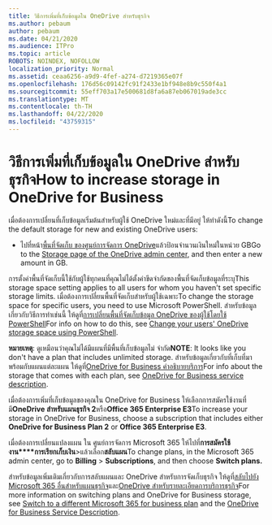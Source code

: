 ```yaml
---
title: วิธีการเพิ่มที่เก็บข้อมูลใน OneDrive สําหรับธุรกิจ
ms.author: pebaum
author: pebaum
ms.date: 04/21/2020
ms.audience: ITPro
ms.topic: article
ROBOTS: NOINDEX, NOFOLLOW
localization_priority: Normal
ms.assetid: ceaa6256-a9d9-4fef-a274-d7219365e07f
ms.openlocfilehash: 176d56c09142fc91f2433e1bf948e8b9c550f4a1
ms.sourcegitcommit: 55eff703a17e500681d8fa6a87eb067019ade3cc
ms.translationtype: MT
ms.contentlocale: th-TH
ms.lasthandoff: 04/22/2020
ms.locfileid: "43759315"
---
```

# <a name="how-to-increase-storage-in-onedrive-for-business"></a><span data-ttu-id="6ee40-102">วิธีการเพิ่มที่เก็บข้อมูลใน OneDrive สําหรับธุรกิจ</span><span class="sxs-lookup"><span data-stu-id="6ee40-102">How to increase storage in OneDrive for Business</span></span>

<span data-ttu-id="6ee40-103">เมื่อต้องการเปลี่ยนที่เก็บข้อมูลเริ่มต้นสําหรับผู้ใช้ OneDrive ใหม่และที่มีอยู่ ให้ทําดังนี้</span><span class="sxs-lookup"><span data-stu-id="6ee40-103">To change the default storage for new and existing OneDrive users:</span></span>
  
- <span data-ttu-id="6ee40-104">ไปที่หน้า[พื้นที่จัดเก็บ ของศูนย์การจัดการ OneDrive](https://admin.onedrive.com/?v=StorageSettings)แล้วป้อนจํานวนเงินใหม่ในหน่วย GB</span><span class="sxs-lookup"><span data-stu-id="6ee40-104">Go to the [Storage page of the OneDrive admin center](https://admin.onedrive.com/?v=StorageSettings), and then enter a new amount in GB.</span></span>
    
<span data-ttu-id="6ee40-105">การตั้งค่าพื้นที่จัดเก็บนี้ใช้กับผู้ใช้ทุกคนที่คุณไม่ได้ตั้งค่าขีดจํากัดของพื้นที่จัดเก็บข้อมูลที่ระบุ</span><span class="sxs-lookup"><span data-stu-id="6ee40-105">This storage space setting applies to all users for whom you haven't set specific storage limits.</span></span> <span data-ttu-id="6ee40-106">เมื่อต้องการเปลี่ยนพื้นที่จัดเก็บสําหรับผู้ใช้เฉพาะ</span><span class="sxs-lookup"><span data-stu-id="6ee40-106">To change the storage space for specific users, you need to use Microsoft PowerShell.</span></span> <span data-ttu-id="6ee40-107">สําหรับข้อมูลเกี่ยวกับวิธีการทําเช่นนี้ ให้ดูที่[การเปลี่ยนพื้นที่จัดเก็บข้อมูล OneDrive ของผู้ใช้โดยใช้ PowerShell](https://go.microsoft.com/fwlink/?linkid=866402)</span><span class="sxs-lookup"><span data-stu-id="6ee40-107">For info on how to do this, see [Change your users' OneDrive storage space using PowerShell](https://go.microsoft.com/fwlink/?linkid=866402).</span></span> 
  
 <span data-ttu-id="6ee40-108">**หมายเหตุ**: ดูเหมือนว่าคุณไม่ได้มีแผนที่มีพื้นที่เก็บข้อมูลไม่ จํากัด</span><span class="sxs-lookup"><span data-stu-id="6ee40-108">**NOTE**: It looks like you don't have a plan that includes unlimited storage.</span></span> <span data-ttu-id="6ee40-109">สําหรับข้อมูลเกี่ยวกับที่เก็บที่มาพร้อมกับแผนแต่ละแผน ให้ดูที่[OneDrive for Business คําอธิบายบริการ](https://go.microsoft.com/fwlink/p/?LinkID=826071)</span><span class="sxs-lookup"><span data-stu-id="6ee40-109">For info about the storage that comes with each plan, see [OneDrive for Business service description](https://go.microsoft.com/fwlink/p/?LinkID=826071).</span></span>
  
<span data-ttu-id="6ee40-110">เมื่อต้องการเพิ่มที่เก็บข้อมูลของคุณใน OneDrive for Business ให้เลือกการสมัครใช้งานที่มี**OneDrive สําหรับแผนธุรกิจ 2**หรือ**Office 365 Enterprise E3**</span><span class="sxs-lookup"><span data-stu-id="6ee40-110">To increase your storage in OneDrive for Business, choose a subscription that includes either **OneDrive for Business Plan 2** or **Office 365 Enterprise E3**.</span></span> 
  
<span data-ttu-id="6ee40-111">เมื่อต้องการเปลี่ยนแปลงแผน ใน ศูนย์การจัดการ Microsoft 365 ให้ไปที่**การสมัครใช้งาน\*\*\*\*การเรียกเก็บเงิน**\>แล้วเลือก**สลับแผน**</span><span class="sxs-lookup"><span data-stu-id="6ee40-111">To change plans, in the Microsoft 365 admin center, go to **Billing** \> **Subscriptions**, and then choose **Switch plans.**</span></span>
  
<span data-ttu-id="6ee40-112">สําหรับข้อมูลเพิ่มเติมเกี่ยวกับการสลับแผนและ OneDrive สําหรับการจัดเก็บธุรกิจ ให้ดูที่[สลับไปยัง Microsoft 365 อื่นสําหรับแผนธุรกิจ](https://go.microsoft.com/fwlink/?LinkId=2031117)และ[OneDrive สําหรับรายละเอียดการบริการธุรกิจ](https://go.microsoft.com/fwlink/?LinkId-2031122)</span><span class="sxs-lookup"><span data-stu-id="6ee40-112">For more information on switching plans and OneDrive for Business storage, see [Switch to a different Microsoft 365 for business plan](https://go.microsoft.com/fwlink/?LinkId=2031117) and the [OneDrive for Business Service Description](https://go.microsoft.com/fwlink/?LinkId-2031122).</span></span>
  


